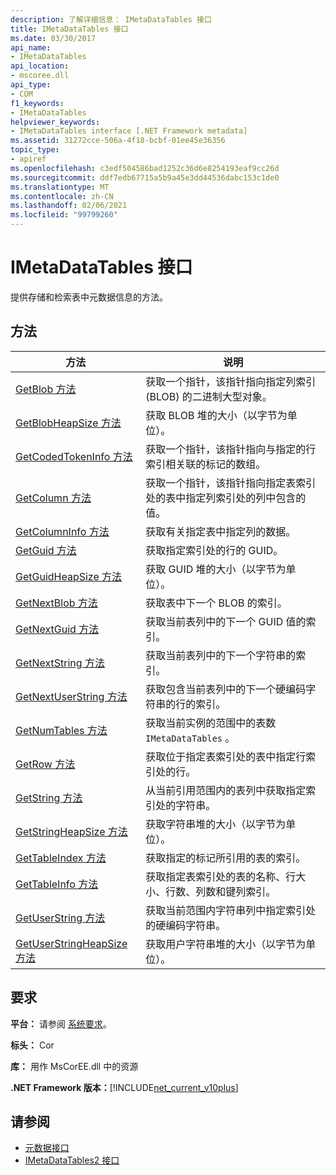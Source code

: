```yaml
---
description: 了解详细信息： IMetaDataTables 接口
title: IMetaDataTables 接口
ms.date: 03/30/2017
api_name:
- IMetaDataTables
api_location:
- mscoree.dll
api_type:
- COM
f1_keywords:
- IMetaDataTables
helpviewer_keywords:
- IMetaDataTables interface [.NET Framework metadata]
ms.assetid: 31272cce-506a-4f18-bcbf-01ee45e36356
topic_type:
- apiref
ms.openlocfilehash: c3edf504586bad1252c36d6e8254193eaf9cc26d
ms.sourcegitcommit: ddf7edb67715a5b9a45e3dd44536dabc153c1de0
ms.translationtype: MT
ms.contentlocale: zh-CN
ms.lasthandoff: 02/06/2021
ms.locfileid: "99799260"
---
```

# <a name="imetadatatables-interface"></a>IMetaDataTables 接口

提供存储和检索表中元数据信息的方法。  
  
## <a name="methods"></a>方法  
  
|方法|说明|  
|------------|-----------------|  
|[GetBlob 方法](imetadatatables-getblob-method.md)|获取一个指针，该指针指向指定列索引 (BLOB) 的二进制大型对象。|  
|[GetBlobHeapSize 方法](imetadatatables-getblobheapsize-method.md)|获取 BLOB 堆的大小（以字节为单位）。|  
|[GetCodedTokenInfo 方法](imetadatatables-getcodedtokeninfo-method.md)|获取一个指针，该指针指向与指定的行索引相关联的标记的数组。|  
|[GetColumn 方法](imetadatatables-getcolumn-method.md)|获取一个指针，该指针指向指定表索引处的表中指定列索引处的列中包含的值。|  
|[GetColumnInfo 方法](imetadatatables-getcolumninfo-method.md)|获取有关指定表中指定列的数据。|  
|[GetGuid 方法](imetadatatables-getguid-method.md)|获取指定索引处的行的 GUID。|  
|[GetGuidHeapSize 方法](imetadatatables-getguidheapsize-method.md)|获取 GUID 堆的大小（以字节为单位）。|  
|[GetNextBlob 方法](imetadatatables-getnextblob-method.md)|获取表中下一个 BLOB 的索引。|  
|[GetNextGuid 方法](imetadatatables-getnextguid-method.md)|获取当前表列中的下一个 GUID 值的索引。|  
|[GetNextString 方法](imetadatatables-getnextstring-method.md)|获取当前表列中的下一个字符串的索引。|  
|[GetNextUserString 方法](imetadatatables-getnextuserstring-method.md)|获取包含当前表列中的下一个硬编码字符串的行的索引。|  
|[GetNumTables 方法](imetadatatables-getnumtables-method.md)|获取当前实例的范围中的表数 `IMetaDataTables` 。|  
|[GetRow 方法](imetadatatables-getrow-method.md)|获取位于指定表索引处的表中指定行索引处的行。|  
|[GetString 方法](imetadatatables-getstring-method.md)|从当前引用范围内的表列中获取指定索引处的字符串。|  
|[GetStringHeapSize 方法](imetadatatables-getstringheapsize-method.md)|获取字符串堆的大小（以字节为单位）。|  
|[GetTableIndex 方法](imetadatatables-gettableindex-method.md)|获取指定的标记所引用的表的索引。|  
|[GetTableInfo 方法](imetadatatables-gettableinfo-method.md)|获取指定表索引处的表的名称、行大小、行数、列数和键列索引。|  
|[GetUserString 方法](imetadatatables-getuserstring-method.md)|获取当前范围内字符串列中指定索引处的硬编码字符串。|  
|[GetUserStringHeapSize 方法](imetadatatables-getuserstringheapsize-method.md)|获取用户字符串堆的大小（以字节为单位）。|  
  
## <a name="requirements"></a>要求  

 **平台：** 请参阅 [系统要求](../../get-started/system-requirements.md)。  
  
 **标头：** Cor  
  
 **库：** 用作 MsCorEE.dll 中的资源  
  
 **.NET Framework 版本：**[!INCLUDE[net_current_v10plus](../../../../includes/net-current-v10plus-md.md)]  
  
## <a name="see-also"></a>请参阅

- [元数据接口](metadata-interfaces.md)
- [IMetaDataTables2 接口](imetadatatables2-interface.md)
